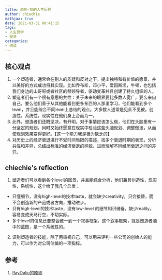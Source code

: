 ```yaml
---
title: 原则-我的人生历程
author: chiechie
mathjax: true
date: 2021-03-31 08:41:15
tags:
- 人生哲学
- 投资
categories:
- 阅读
---
```




## 核心观点
1. 一个塑造者，通常会在别人的质疑和反对之下，提出独特和有价值的愿景，并以美好的方式成功将其实现。比如乔布斯，邓小平，爱因斯坦，牛顿，也包括我们身边的山哥呀或者社区的额领导者，驱动变革并且创建了持久组织的人。
2. 塑造者们有一个很有意思的共性：关于未来的眼界要比多数人宽广，要么来自自己，要么他们善于从其他能看到更多东西的人那里学习，他们能看到多个level，并且能综合不同level上总结的观点。大多数人通常是见此不见彼。创造性，系统性，现实性在他们身上合而为一。
3. 此外，塑造者们还既坚决，有开明。对于事情应该怎么做，他们在头脑里有十分坚定的规划，同时又始终愿意在现实中检验这些头脑规划、调整做法，从而使规划效果变得更好。【这一个能力我是极为缺乏的】
3. 对历史上的经济衰退进行不受时间局限的描述，找多个衰退时期的表现，分析共性和差异，总结出标准的经济衰退的样貌，进而理解不同经历衰退之间的差异。




## chiechie's reflection

1. 塑造者们可以看到各个level的图景，并且能综合分析，他们兼具创造性，现实性，系统性，这个给了我几个启发：

- 只懂细节，没有high-level的技术taste，就会缺少creativity，只会接替，而不会创造新的产品或者方向，推动进步。
- 只有high-level的技术taste，没有low-level 的细节知识储备，缺少reality，容易变成天马行空，不切实际。
- 多个level的信息还要整合统一到一个叙事框架，这个叙事框架，就是塑造者脑中的蓝图，是一个系统性的。

2. 识别塑造者的技能，除了用审视自己，可以用来评判一些公司的创始人的能力，可以作为对公司估值的一项指标。


## 参考
1. [RayDalio的原则](https://weread.qq.com/web/reader/848324405e0fe08483ab6a4kc7432af0210c74d97b01b1c)